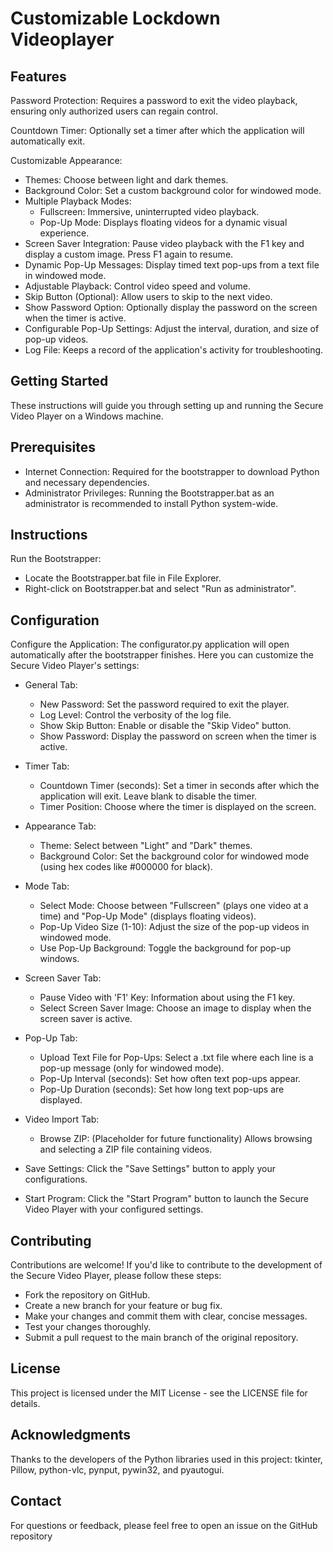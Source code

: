 # Customizable Lockdown Videoplayer

## Features

Password Protection: Requires a password to exit the video playback, ensuring only authorized users can regain control.

Countdown Timer: Optionally set a timer after which the application will automatically exit.

Customizable Appearance:
- Themes: Choose between light and dark themes.
- Background Color: Set a custom background color for windowed mode.
- Multiple Playback Modes:
  - Fullscreen: Immersive, uninterrupted video playback.
  - Pop-Up Mode: Displays floating videos for a dynamic visual experience.
- Screen Saver Integration: Pause video playback with the F1 key and display a custom image. Press F1 again to resume.
- Dynamic Pop-Up Messages: Display timed text pop-ups from a text file in windowed mode.
- Adjustable Playback: Control video speed and volume.
- Skip Button (Optional): Allow users to skip to the next video.
- Show Password Option: Optionally display the password on the screen when the timer is active.
- Configurable Pop-Up Settings: Adjust the interval, duration, and size of pop-up videos.
- Log File: Keeps a record of the application's activity for troubleshooting.

## Getting Started
These instructions will guide you through setting up and running the Secure Video Player on a Windows machine.

## Prerequisites
- Internet Connection: Required for the bootstrapper to download Python and necessary dependencies.
- Administrator Privileges: Running the Bootstrapper.bat as an administrator is recommended to install Python system-wide.

## Instructions
Run the Bootstrapper:
- Locate the Bootstrapper.bat file in File Explorer.
- Right-click on Bootstrapper.bat and select "Run as administrator".

## Configuration
Configure the Application: The configurator.py application will open automatically after the bootstrapper finishes. Here you can customize the Secure Video Player's settings:

- General Tab:
  - New Password: Set the password required to exit the player.
  - Log Level: Control the verbosity of the log file.
  - Show Skip Button: Enable or disable the "Skip Video" button.
  - Show Password: Display the password on screen when the timer is active.

- Timer Tab:
  - Countdown Timer (seconds): Set a timer in seconds after which the application will exit. Leave blank to disable the timer.
  - Timer Position: Choose where the timer is displayed on the screen.

- Appearance Tab:
  - Theme: Select between "Light" and "Dark" themes.
  - Background Color: Set the background color for windowed mode (using hex codes like #000000 for black).

- Mode Tab:
  - Select Mode: Choose between "Fullscreen" (plays one video at a time) and "Pop-Up Mode" (displays floating videos).
  - Pop-Up Video Size (1-10): Adjust the size of the pop-up videos in windowed mode.
  - Use Pop-Up Background: Toggle the background for pop-up windows.

- Screen Saver Tab:
  - Pause Video with 'F1' Key: Information about using the F1 key.
  - Select Screen Saver Image: Choose an image to display when the screen saver is active.

- Pop-Up Tab:
  - Upload Text File for Pop-Ups: Select a .txt file where each line is a pop-up message (only for windowed mode).
  - Pop-Up Interval (seconds): Set how often text pop-ups appear.
  - Pop-Up Duration (seconds): Set how long text pop-ups are displayed.

- Video Import Tab:
  - Browse ZIP: (Placeholder for future functionality) Allows browsing and selecting a ZIP file containing videos.

- Save Settings: Click the "Save Settings" button to apply your configurations.
- Start Program: Click the "Start Program" button to launch the Secure Video Player with your configured settings.

## Contributing
Contributions are welcome! If you'd like to contribute to the development of the Secure Video Player, please follow these steps:
- Fork the repository on GitHub.
- Create a new branch for your feature or bug fix.
- Make your changes and commit them with clear, concise messages.
- Test your changes thoroughly.
- Submit a pull request to the main branch of the original repository.

## License
This project is licensed under the MIT License - see the LICENSE file for details.

## Acknowledgments
Thanks to the developers of the Python libraries used in this project: tkinter, Pillow, python-vlc, pynput, pywin32, and pyautogui.

## Contact
For questions or feedback, please feel free to open an issue on the GitHub repository

